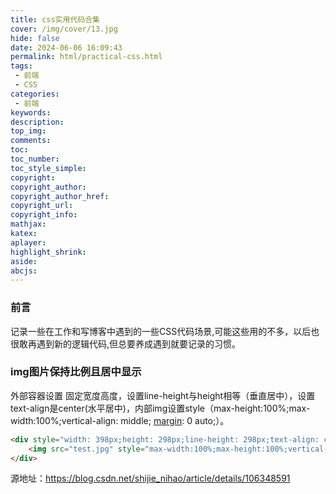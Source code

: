 ```yaml
---
title: css实用代码合集
cover: /img/cover/13.jpg
hide: false
date: 2024-06-06 16:09:43
permalink: html/practical-css.html
tags:
 - 前端
 - CSS
categories:
 - 前端
keywords:
description:
top_img:
comments:
toc:
toc_number:
toc_style_simple:
copyright:
copyright_author:
copyright_author_href:
copyright_url:
copyright_info:
mathjax:
katex:
aplayer:
highlight_shrink:
aside:
abcjs:
---
```


### 前言
记录一些在工作和写博客中遇到的一些CSS代码场景,可能这些用的不多，以后也很敢再遇到新的逻辑代码,但总要养成遇到就要记录的习惯。

### img图片保持比例且居中显示

 外部容器设置 固定宽度高度，设置line-height与height相等（垂直居中），设置text-align是center(水平居中)，内部img设置style（max-height:100%;max-width:100%;vertical-align: middle; [margin](https://so.csdn.net/so/search?q=margin&spm=1001.2101.3001.7020): 0 auto;）。

```html
<div style="width: 398px;height: 298px;line-height: 298px;text-align: center;border:1px solid #E09972">
    <img src="test.jpg" style="max-width:100%;max-height:100%;vertical-align: middle; margin: 0 auto;" alt="">
</div>
```

源地址：https://blog.csdn.net/shijie_nihao/article/details/106348591

